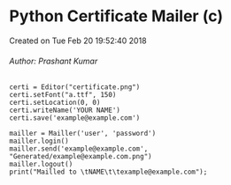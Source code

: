# Python Certificate Mailer (c)
Created on Tue Feb 20 19:52:40 2018
###### Author: Prashant Kumar

```
certi = Editor("certificate.png")
certi.setFont("a.ttf", 150)
certi.setLocation(0, 0)
certi.writeName('YOUR NAME')
certi.save('example@example.com')

mailler = Mailler('user', 'password')
mailler.login()
mailler.send('example@example.com', "Generated/example@example.com.png")
mailler.logout()
print("Mailled to \tNAME\t\texample@example.com");
```

